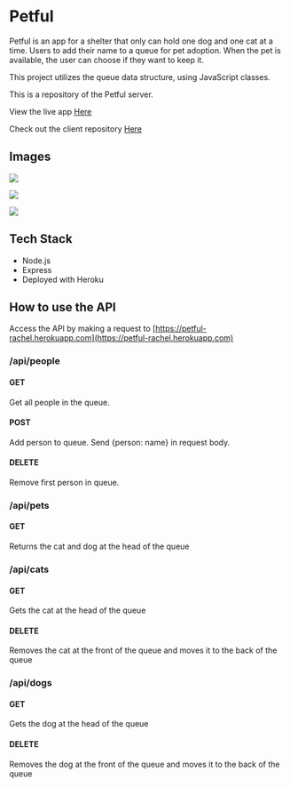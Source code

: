 # Petful

Petful is an app for a shelter that only can hold one dog and one cat at a time. Users to add their name to a queue for pet adoption. When the pet is available, the user can choose if they want to keep it.

This project utilizes the queue data structure, using JavaScript classes.

This is a repository of the Petful server.

View the live app [Here](https://petful-client-template-eight.vercel.app/)

Check out the client repository [Here](https://github.com/Rachanastasia/petful-client)

## Images

![](screenshots/petful-screenshot-1.png)

![](screenshots/petful-screenshot-2.png)

![](screenshots/petful-screenshot-3.png)

## Tech Stack

- Node.js
- Express
- Deployed with Heroku

## How to use the API

Access the API by making a request to [https://petful-rachel.herokuapp.com](https://petful-rachel.herokuapp.com)

### /api/people

#### GET

Get all people in the queue.

#### POST

Add person to queue. Send {person: name} in request body.

#### DELETE

Remove first person in queue.

### /api/pets

#### GET

Returns the cat and dog at the head of the queue

### /api/cats

#### GET

Gets the cat at the head of the queue

#### DELETE

Removes the cat at the front of the queue and moves it to the back of the queue

### /api/dogs

#### GET

Gets the dog at the head of the queue

#### DELETE

Removes the dog at the front of the queue and moves it to the back of the queue
